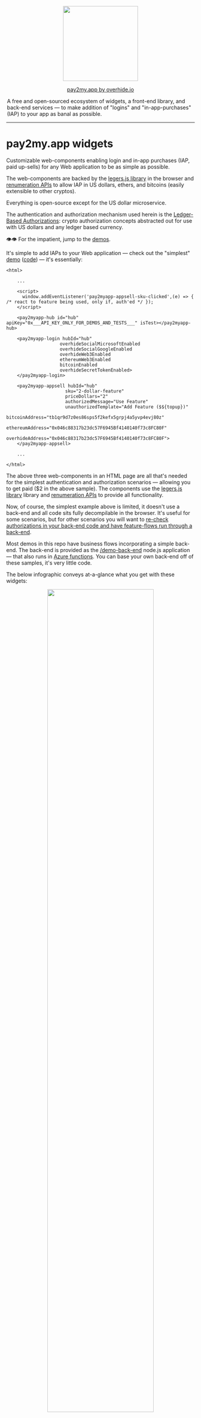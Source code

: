 

<p align="center"><a href="https://overhide.io"><img src="https://overhide.github.io/pay2my.app/assets/logo.png" width="200px"/></a></p>


<p align="center"><a href="https://overhide.io">pay2my.app by overhide.io</a></p><p style="width: 500px; margin: auto">A free and open-sourced ecosystem of widgets, a front-end library, and back-end services &mdash; to make addition of "logins" and "in-app-purchases" (IAP) to your app as banal as possible.</p>


<hr/>

# pay2my.app widgets

Customizable web-components enabling login and in-app purchases (IAP, paid up-sells) for any Web application to be as simple as possible.

The web-components are backed by the [legers.js library](https://www.npmjs.com/package/ledgers.js) in the browser and [renumeration APIs](https://overhide.io/2020/09/06/remuneration-api.html) to allow IAP in US dollars, ethers, and bitcoins (easily extensible to other cryptos).

Everything is open-source except for the US dollar microservice.

The authentication and authorization mechanism used herein is the [Ledger-Based Authorizations](https://overhide.io/2020/10/11/what.html): crypto authorization concepts abstracted out for use with US dollars and any ledger based currency.



👁👁  For the impatient, jump to the [demos](#demos).



It's simple to add IAPs to your Web application &mdash;  check out the "simplest" [demo](https://overhide.github.io/pay2my.app/demo-front-end/simplest.html) ([code](/demo-front-end/simplest.html))  &mdash; it's essentially:

```
<html>

    ...

    <script>
      window.addEventListener('pay2myapp-appsell-sku-clicked',(e) => { /* react to feature being used, only if, auth'ed */ });
    </script>

    <pay2myapp-hub id="hub" apiKey="0x___API_KEY_ONLY_FOR_DEMOS_AND_TESTS___" isTest></pay2myapp-hub>      

    <pay2myapp-login hubId="hub"
                    overhideSocialMicrosoftEnabled
                    overhideSocialGoogleEnabled
                    overhideWeb3Enabled
                    ethereumWeb3Enabled
                    bitcoinEnabled
                    overhideSecretTokenEnabled>
    </pay2myapp-login>

    <pay2myapp-appsell hubId="hub" 
                      sku="2-dollar-feature"
                      priceDollars="2"
                      authorizedMessage="Use Feature"
                      unauthorizedTemplate="Add Feature ($${topup})"
                      bitcoinAddress="tb1qr9d7z0es86sps5f2kefx5grpj4a5yvp4evj80z"
                      ethereumAddress="0x046c88317b23dc57F6945Bf4140140f73c8FC80F"
                      overhideAddress="0x046c88317b23dc57F6945Bf4140140f73c8FC80F">
    </pay2myapp-appsell>
    
    ...
    
</html>
```



The above three web-components in an HTML page are all that's needed for the simplest authentication and authorization scenarios &mdash; allowing you to get paid ($2 in the above sample).  The components use the [legers.js library](https://www.npmjs.com/package/ledgers.js) library and [renumeration APIs](https://overhide.io/2020/09/06/remuneration-api.html) to provide all functionality.

Now, of course, the simplest example above is limited, it doesn't use a back-end and all code sits fully decompilable in the browser.  It's useful for some scenarios, but for other scenarios you will want to [re-check authorizations in your back-end code and have feature-flows run through a back-end](https://overhide.io//2019/03/27/authorizations-and-exposed-source-code.html).

Most demos in this repo have business flows incorporating a simple back-end.  The back-end is provided as the [/demo-back-end](/demo-back-end) node.js application &mdash; that also runs in [Azure functions](https://azure.microsoft.com/en-us/services/functions/).  You can base your own back-end off of these samples, it's very little code.



The below infographic conveys at-a-glance what you get with these widgets:

<p align="center"><a href="https://overhide.github.io/pay2my.app/assets/widgets.svg" target="_blank"><img src="https://overhide.github.io/pay2my.app/assets/widgets.svg" width="75%"/></a></p>
The top-left shows a sample Web app with a nav-bar housing the [pay2myapp-status](#pay2myapp-status) component.  It also shows three purchase buttons.  Clicking any of these will open up the [pay2myapp-login](#pay2myapp-login-) component which serves as our "login widget".

When a user wants to authorize for a feature; different UI experiences will present themselves depending on whether the feature is free, the user wants to pay in dollars, or the user wants to pay using a wallet, e.g., above, see:

- anti-bot authentication
- purchase for dollars
- puchase with crypto wallet

A logged in user can check their previous payments in new browser tabs &mdash; UI experiences vary by currency/wallet.



> ## Framework Users -- React.js, Angular, Vue.js, ...
>
> These are standard Web components written using [FAST](https://www.fast.design/).
>
> They [can be incorporated into any framework](https://www.fast.design/docs/integrations/introduction).
>
> An example/demo of these components used in a React.js app is provided in its own repository: [pay2my.app React.js Demo app](https://github.com/overhide/pay2my.app-react-demo).



## Quick Start

To use these widgets in your Web app follow the steps below.

Don't just read these steps, follow along copying/looking-at the [demos](#demos).

The first three steps are gathering metadata necessary to setup how you, the developer, get paid.

The remainder of the steps are actual code changes in your Web application.



1. onboard onto the dollar-ledger to get your US-dollar-ledger address ([production](https://ledger.overhide.io/onboard) | [testnet](https://test.ledger.overhide.io/onboard))

   - optional, you don't need this if you just want to accept cryptos or don't want in-app purchases at all (just authentication)
  - but, keep in mind, it's too early to just accept cryptos &mdash; most people online won't have any just yet and it's prudent to give them the option to pay in dollars
   - you will create a new [Stripe](https://stripe.com) account or connect your existing [Stripe](https://stripe.com) account
   - you will provide the above address as the *overhideAddress* attribute in all your [pay2myapp-appsell](#pay2myapp-appsell) components (the feature buttons)

2. onboard onto Ethereum (optional, recommended)

   - use a wallet such as [MetaMask](https://metamask.io/) to generate your credentials
   - you will provide your Ethereum public address as the *ethereumAddress* attribute in all your [pay2myapp-appsell](#pay2myapp-appsell) components

3. onboard onto Bitcoin (optional)

   - use a wallet such as [Electrum](https://electrum.org/#home) to generate your credentials
   - you will provide your Bitcoin public address as the *bitcoinAddress* attribute in all your [pay2myapp-appsell](#pay2myapp-appsell) components

4. pull in the `pay2my.app.js` component into your app, see [CDN](#cdn).

5. add an [pay2myapp-hub](#pay2myapp-hub) component to your DOM or [initialize programatically](#setting-the-pay2myapp-hub-programatically)

   - assign an *id* attribute to the hub if other components will de-reference this hub via their *hubId* attribtues; otherwise, call the *setHub(..)* explicitly on each of those components from script
   - configure the *token* attribute or *apiKey* (see [Enabling with Token](#enabling-with-token))
   - specify the *isTest* attribute if this is a testnet application, otherwise leave it out

6. add an [pay2myapp-login](#pay2myapp-login) component to your DOM

   - configure the *id* of the [pay2myapp-hub](#pay2myapp-hub) element via the *hubId*, or call this elements's *setHub(..)* setter to set the hub element programatically
   - list all the desired authentication/authorization methods for this application, the various *overhide..Enabled* attributes in [pay2myapp-login](#pay2myapp-login)
     - *overhideSocialMicrosoftEnabled* if you want Microsoft social-login against the US dollar ledger &mdash; must onboard step [1] above and specify *overhideAddress* in your [pay2myapp-appsell](#pay2myapp-appsell) elements
     - *overhideSocialGoogleEnabled* if you want Google social-login against the US dollar ledger &mdash; must onboard step [1] above and specify *overhideAddress* in your [pay2myapp-appsell](#pay2myapp-appsell) elements
     - *overhideWeb3Enabled* if you want customers to manage their US dollar ledger credentials with their Ethereum wallet such as [MetaMask](https://metamask.io/)  &mdash; must onboard step [1] above and specify *overhideAddress* in your [pay2myapp-appsell](#pay2myapp-appsell) elements
     - *ethereumWeb3Enabled* if you want to allow payments in ethers for customers with their Ethereum wallet such as [MetaMask](https://metamask.io/)  &mdash; must onboard step [2] above and specify *ethereumAddress* in your [pay2myapp-appsell](#pay2myapp-appsell) elements
     - *bitcoinEnabled* if you want to allow payments in bitcoins for customers with their Bitcoin wallet such as [Electrum](https://electrum.org/#home)  &mdash; must onboard step [3] above and specify *bitcoinAddress* in your [pay2myapp-appsell](#pay2myapp-appsell) elements
     - *overhideSecretTokenEnabled* if you want user-managed secret-token access against the US dollar ledger &mdash; must onboard step [1] above and specify *overhideAddress* in your [pay2myapp-appsell](#pay2myapp-appsell) elements

7. add an [pay2myapp-appsell](#pay2myapp-appsell) component as an explicit "login" button (non-feature) to your DOM

   1. optional, as the feature buttons &mdash; when clicked &mdash;  will login your users if they're not yet logged in
   2. configure the *id* of the [pay2myapp-hub](#pay2myapp-hub) element via the *hubId*, or call this elements's *setHub(..)* setter to set the hub element programatically
   3. do not provide any [pay2myapp-appsell](#pay2myapp-appsell) attributesexcept for the *hubId* (above) and the *loginMessage*

8. add [pay2myapp-appsell](#pay2myapp-appsell) components to your DOM for each feature

   1. configure the *id* of the [pay2myapp-hub](#pay2myapp-hub) element via the *hubId*, or call this elements's *setHub(..)* setter to set the hub element programatically
   2. provide a unique *sku* attribute per button
   3. provide the desired *priceDollars* attribute, or 0 if setting up a for-free feature
   4. provide the *authorizedMessage* attribute to be displayed when user is already authorized and just needs to click on the feature to enable / use
   5. provide the *unauthorizedTemplate* attribute to be displayed when the user is not yet authorized to use the feature (insufficient funds, not auth'ed)
   6. provide the *overhideAddress* attribute if onboarded for US dollar payments in step [1] above
   7. provide the *ethereumAddress* attribute if onboarded for ethers payments in step [2] above
   8. provide the *bitcoinAddress* attribute if onboarded for bitcoin payments in step [3] above

## Demos

We have several component demo files in [/demo-front-end](/demo-front-end):

| **Demo Name**                                                | **Link**                                                     | **Code**                                                     | **Uses Back-End** | **Notes**                                                    |
| ------------------------------------------------------------ | ------------------------------------------------------------ | ------------------------------------------------------------ | ----------------- | ------------------------------------------------------------ |
| basic                                                        | [demo](https://overhide.github.io/pay2my.app/demo-front-end/basic.html) | [code](/demo-front-end/basic.html)                           | ✔                 | the basic demo &mdash; *pay2myapp-status* in the nav-bar, a login button, 3 feature buttons. |
| no back-end                                                  | [demo](https://overhide.github.io/pay2my.app/demo-front-end/no-back-end.html) | [code](/demo-front-end/no-back-end.html)                     | ✖                 | a no  [back-end](#back-end) demo, everything just in-browser &mdash; same as basic otherwise |
| custom buttons                                               | [demo](https://overhide.github.io/pay2my.app/demo-front-end/custom.html) | [code](/demo-front-end/custom.html)                          | ✔                 | same as basic demo but the login button has different colors and the feature buttons are ice cream desserts &mdash; see [slots](#slots-2) section of the [pay2myapp-appsell](#pay2myapp-appsell) component below |
| javascript-hub                                               | [demo](https://overhide.github.io/pay2my.app/demo-front-end/javascript-hub.html) | [code](/demo-front-end/javascript-hub.html)                  | ✔                 | same as basic demo but the *pay2myapp-hub* component is not in the DOM, it's wired in via script |
| simplest                                                     | [demo](https://overhide.github.io/pay2my.app/demo-front-end/simplest.html) | [code](/demo-front-end/simplest.html)                        | ✖                 | bare bones single button demo &mdash; the simplest demo, no [back-end](#back-end) |
| ![](./assets/react.png)<br /><br />[pay2my.app React.js Demo app](https://github.com/overhide/pay2my.app-react-demo) | [demo](https://github.com/overhide/pay2my.app-react-demo) | [code](https://github.com/overhide/pay2my.app-react-demo) | ✔                 | React.js version of these demos.                             |



Most demos show:

- a nav-bar at the top with an [pay2myapp-status](#pay2myapp-status) web-component flush to the right.
- a login button (which is just an [pay2myapp-appsell](#pay2myapp-appsell) component with a *loginMessage* attribute instead of a *sku*)
- 3 feature buttons ([pay2myapp-appsell](#pay2myapp-appsell) components):
  - free
  - $2 up-sell
  - $3 subscription for 30 minutes

Everything is optional except for the non-visible [pay2myapp-hub](#pay2myapp-hub)  web-component that can be wired via DOM or JavaScript (see the [javascript-hub demo](/demo-front-end/javascript-hub.html) for JS wiring).

You could just have a single up-sell / in-app purchase button, no status, no explicit login, and it will allow all the functionality (see "simplest"  [demo](https://overhide.github.io/pay2my.app/demo-front-end/simplest.html) ([code](/demo-front-end/simplest.html)).



The [/demo-front-end/no-back-end.html](/demo-front-end/no-back-end.html) shows the use of these widgets without any back-end &mdash; shows use of widgets with just an API key, the back-end setup can be ignored for this one.  This is OK for some projects, but is less bad-actor proof.  All other demos leverage a back-end.

##### Back-End

Most demos run their feature-flows via our  [/demo-back-end](/demo-back-end): when a user clicks a feature, the back-end is interrogated to complete the feature flow.  

Note that the back-end verifies authentication and authorization as per credentials provided and monies paid on a ledger of choice.

The back-end serves three purposes on behalf of our front-ends:

- retrieves [an overhide token](https://token.overhide.io/swagger.html) for use with *overhide* APIs &mdash; browser front-end code calls this to get the token and provide to the [pay2myapp-hub](#pay2myapp-hub)  component.
- retrieves the fees-schedule (not actually leveraged in demos for simplicity, but provided for completness)
  - usually you'll want a single source of truth for your feature fees schedule
- runs the feature-flow business logic on the back-end when corresponding feature button clicked in the front-end (`/RunFeature` endpoints)
  - has a bunch of mandatory `query` parameters to authenticate and authorize
  - feature will not run if bad authentication or insufficient funds on ledger for feature (as per parameters): will result in "Unauthorized by Ledger-Based AuthZ-" response.
  - the back-end calls [overhide APIs](https://overhide.io/2020/09/06/remuneration-api.html) to check authorizations, and requires the following pieces of information from  the front-end (the `/RunFeature` query parameters):
    - *sku* &mdash; the feature name / tag to derefernce fees schedule
    - *currency* &mdash; one of 'dollars', 'ethers', 'bitcoins'
    - *from* &mdash; ledger specific address of the customer (the 'from')
    - *message* &mdash; message signed to prove ownership of *address* (NOTE, this is base64 encoded)
    - *signature* &mdash; signature of *message* for *from*
    - *isTest* &mdash; whether testnet ledgers should be used for authorization

The endpoints for these are discussed in the [Local Development](#local-development) section below.



The [/demo-back-end](/demo-back-end) code runs both as stand-alone *node.js* as well as on  [Azure Functions](https://azure.microsoft.com/en-us/services/functions/) (instructions below in [Local Development](#local-development) section).  

All of the above demos &mdash; with the exception of the *no-back-end* and *simplest* demos &mdash; hit this back-end code as it is stood up at https://demo-back-end.azurewebsites.net/api on Azure; but, it's easy enough to stand-up locally and play around (again, see [Local Development](#local-development) below).

## Distributable

> **⚠ Why is it so big?** 
>
> We depend on [web3.js](https://github.com/ethereum/web3.js/) which has bloat issues:
>
> https://github.com/ChainSafe/web3.js/issues/1178
>
> As soon as that gets resolved, this distro will be smaller.

The *pay2my.app* 'dist' folder contains the distributable artifact.

You'll likely want to [import](https://developer.mozilla.org/en-US/docs/Web/JavaScript/Reference/Statements/import) the library in your script code.

Within your front-end projects; using *npm* simply:  `npm install pay2my.app --save-prod`.

#### Enabling with Token

APIs abstracted by *pay2my.app* require a bearer-token.  The `token` is passed in to the `<pay2myapp-hub token="..">` component (see the [pay2myapp-hub](#pay2myapp-hub) component section for details).

The component either takes a `token=".."` retrieved from a back-end (optional) or an `apiKey=".."` provided statically &mdash; less bad-actor proof, but OK for some projects.

Retrieve an API key from https://token.overhide.io/register.

After that, a token can be retrieved with a `GET /token` call (see https://token.overhide.io/swagger.html).

All demos below show one or the other.

## CDN

You can include *pay2my.app* via CDN:

* `https://cdn.jsdelivr.net/npm/pay2my.app@1.3.4/dist/pay2my.app.js`

You can see all the [/demo-front-end/*.html](/demo-front-end) demos load it this way:

```
<script src="https://cdn.jsdelivr.net/npm/pay2my.app@1.3.4/dist/pay2my.app.js"></script>
```

In our demos we specifically load the latest version, e.g. version *1.3.4*: `https://cdn.jsdelivr.net/npm/pay2my.app@1.3.4/dist/pay2my.app.js`

The widgets can then be used in your DOM and via your framework JavaScript.



In [npm](https://www.npmjs.com/) based app projects, include the components and TypeScript definitions with your `package.json`:

```
"dependencies": {
  ..
  "pay2my.app": "1.3.4",
  ..
}
```



## Widget Reference

Below is a reference of the four web-components provided, their attributes, properties, events, and override [slots](https://developer.mozilla.org/en-US/docs/Web/HTML/Element/slot) for customizing.

### `<pay2myapp-hub ..>`

The *pay2myapp-hub* comopnent is the main glue component of the whole subsystem.  

There can be only one *pay2myapp-hub* shared by all the other components.

Each other component must be provided with an *pay2myapp-hub* either via the DOM or programatically.

##### Setting the *pay2myapp-hub* via DOM

Simply set an ID on the *pay2myapp-hub* component and pass it into the other components as the `hubId` attribute:

```
<pay2myapp-hub id="demo-hub" ...></pay2myapp-hub> 

<pay2myapp-appsell 
  hubId="demo-hub" 
  ...
</pay2myapp-appsell>
```

With this setup, if we're providing our API key right in the client code, just set the *apiKey* attribute on the *pay2myapp-hub* element (a la [no-back-end](/demo-front-end/no-back-end.html) and [simplest](/demo-front-end/simplest.html) demos).

Otherwise, provide the *pay2myapp-hub* element with a token as per all the other demos, repeated below:

```
<script>
  // Set the token from back-end
  window.onload = (event) => {
  fetch(`${BACKEND_CONNECTION_STRING}/GetToken`)
    .then(async (response) => {
      if (response.ok) {
        const hub = document.querySelector('#demo-hub');
        hub.setAttribute('token', await response.text());
      } else {
        console.error(`error talking to back-end &mdash; ${response.status} &mdash; ${response.statusText}`);
      }
    }).catch(e => console.error(`error talking to back-end &mdash; ${e}`));
  };
</script>
```

- the wiring above is in response to retrieving [a valid token](#enabling-with-token) from the back-end &mdash; the `fetch`
- we set the *token* on the hub using `setAttribute('token',..)`
- the `BACKEND_CONNECTION_STRING` points at our back-end server (see [Target a Back-End](#target-a-back-end) section)

##### Setting the *pay2myapp-hub* Programatically

Get an instance of the *pay2myapp-hub* component by instantiating in JavaScript (`document.createElement('pay2myapp-hub')`) or grabbing from the *document* (`document.querySelector(..)`).

Provide it into each component using the `setHub(..)` setter via ES6 / TypeScript class.

Take a look at the [javascript-hub demo code](/demo-front-end/javascript-hub.html) ([demo](https://overhide.github.io/pay2my.app/demo-front-end/javascript-hub.html)).

Here, the components wired into the DOM do not have a `hubId=..` attribute specified.  There is no `<pay2myapp-hub id=..>` component in the template.  Everything is done in the `window.onload`:

```
<script>
  // Set the token from back-end
  window.onload = (event) => {
  fetch(`${BACKEND_CONNECTION_STRING}/GetToken`)
    .then(async (response) => {
      if (response.ok) {            
        const hub = document.createElement('pay2myapp-hub'); 
        hub.setAttribute('token', await response.text());
        hub.setAttribute('isTest', true);
        hub.init();
        document.querySelector('pay2myapp-login').setHub(hub);
        document.querySelector('pay2myapp-status').setHub(hub);
        document.querySelectorAll('pay2myapp-appsell').forEach(e => e.setHub(hub));
      } else {
        console.error(`error talking to back-end -- ${response.status} &mdash; ${response.statusText}`);
      }
    }).catch(e => console.error(`error talking to back-end -- ${e}`));
  };
</script>
```

- the wiring above is in response to retrieving [a valid token](#enabling-with-token) from the back-end &mdash; the `fetch`
- we set the *token* on the hub using `setAttribute('token',..)`
- the `BACKEND_CONNECTION_STRING` points at our back-end server (see [Target a Back-End](#target-a-back-end) section)
- we optionally set the *isTest* attribute
- since we're not wiring the *pay2myapp-hub* component into the DOM, we explicitly call `hub.init()`
- the remaining `document.querySelector..` calls find all the other pay2my.app web-components to set the newly initialized hub against them via their `setHub(..)` method

##### 

##### Attributes

*isTest*

- set on element to indicate that all transactions/checks should be done against testnets
- leave out if production / live environment

*apiKey*

- set on element if not providing a token but providing the *apiKey*
- we do this in the [no-back-end](/demo-front-end/no-back-end.html) and [simplest](/demo-front-end/simplest.html) demos only &mdash; demos where we do not leverage a back-end
- this allows anyone to see your *apiKey*; in the future we might throttle/black-list basedon *apiKey* (we don't as of yet)

*token*

- set on element to provide a token retrieved via your own back-end
- most demos do this, see code exaple in [section](#setting-the-pay2myapp-hub-via-dom) above
- it's preferred&mdash; but not strictly necessary &mdash; to have this indirection in case we start throttling by *apiKey* in the future: this way your *apiKey* is not shared

##### Properties / Methods

See *IPay2MyAppHub* in [/src/components/hub/definitions.ts](/src/components/hub/definitions.ts).

##### Slots

N/A &mdash; this is an invisible element and not customizable via slots.

##### Events

*pay2myapp-hub-sku-authentication-changed*

- see *IPay2MyAppSkuAuthenticationChangedEvent* in [/src/components/hub/definitions.ts](/src/components/hub/definitions.ts)

```
export interface IPay2MyAppSkuAuthenticationChangedEvent {
  imparter: Imparter,
  isAuthenticated: boolean;
}
```

- indicated a change in authentication status
- imparter indicates which authenticated, or `Unknown` if not authenticated (`isAuthenticated === false`)
- `isAuthenticated === false` event only sent on logout
- `isAuthenticated === true` events sent on successful login

*pay2myapp-hub-sku-authorization-changed*

- see *IPay2MyAppSkuAuthorizationChangedEvent* in [/src/components/hub/definitions.ts](/src/components/hub/definitions.ts)

```
export interface IPay2MyAppSkuAuthorizationChangedEvent {
  sku: string,
  isAuthorized: boolean;
}
```

- indicated a change in authorization status
- `isAuthorized === false` events may not be sent

*pay2myapp-hub-pending-transaction*

- see *IPay2MyAppPendingTransactionEvent* in [/src/components/hub/definitions.ts](/src/components/hub/definitions.ts)

```
export interface IPay2MyAppPendingTransactionEvent {
  isPending: boolean;
  currency: string | null;
}
```

- fired when we have a pending transaction. We're waiting for a transaction to finish. 
- this should be useful for spinners on custom pay2myapp-appsell components.
- see use in [demos](#demos) when showing the [VISA instructional helper](/dem=o-front-end/assets/visa.png)

```
// This event fires whenever we're asked to topup funds.
// We're using it here to show the VISA instructional helper image.
window.addEventListener('pay2myapp-hub-pending-transaction',(e) => { 
  console.log(`pending-transaction :: ${JSON.stringify(e.detail, null, 2)}`);
  if (e.detail.currency == 'dollars') {
    document.querySelector("#visa").style.opacity = e.detail.isPending ? "1" : "0";
  }
}, false);
```



### `<pay2myapp-login ..>`

The login widget.

The login providers you want to make available to your users can be customized here.

This component must be in your DOM, the other components such as [pay2myapp-appsell](#pay2myapp-appsell) and [pay2myapp-status](#pay2myapp-status) will trigger this component to raise a modal showing login providers &mdash; when necessary.

All login providers configured here should have corresponding addresses configured on all your [pay2myapp-appsell](#pay2myapp-appsell) buttons.

##### Attributes

*hubId*

- connect to the one and only hub shared among all components in this eco-system
- this is the actual element ID of the [pay2myapp-hub](#pay2myapp-hub) in the document model
- if the [pay2myapp-hub](#pay2myapp-hub) is not in the DOM or doesn't have an ID, you'll need to use the `setHub(..)` method (see [setting the hub programatically](#setting-the-pay2myapp-hub-programatically)).

*overhideSocialMicrosoftEnabled*

- if set on the element, enables US dollar ledger login / IAPs via Microsoft account social-login

![](/assets/overhideSocialMicrosoftEnabled.png)

- requires that your [pay2myapp-appsell](#pay2myapp-appsell) components specify your *overhideAddress* attribute (you're onboarded onto the pay2myapp-ledger)

*overhideSocialGoogleEnabled*

- if set on the element, enables US dollar ledger login / IAPs via Google account social-login

![](/assets/overhideSocialGoogleEnabled.png)

- requires that your [pay2myapp-appsell](#pay2myapp-appsell) components specify your *overhideAddress* attribute (you're onboarded onto the pay2myapp-ledger)

*ethereumWeb3Enabled*

- if set on the element, enables Ethereum ledger login / IAPs via ethereum wallet such as [MetaMask](https://metamask.io/)

![](/assets/ethereumWeb3Enabled.png)

- requires that your [pay2myapp-appsell](#pay2myapp-appsell) components specify your *ethereumAddress* attribute (you're onboarded onto the pay2myapp-ledger)

*bitcoinEnabled*

- if set on the element, enables Bitcoin ledger login / IAPs via bitcoin signing

![](/assets/bitcoinEnabled.png)

- requires that your [pay2myapp-appsell](#pay2myapp-appsell) components specify your *bitcoinAddress* attribute (you're onboarded onto Bitcoin)

*overhideSecretTokenEnabled*

- if set on the element, enables US dollar ledger login / IAPs via secret token

![](/assets/overhideSecretTokenEnabled.png)

- requires that your [pay2myapp-appsell](#pay2myapp-appsell) components specify your *overhideAddress* attribute (you're onboarded onto the pay2myapp-ledger)

##### Properties / Methods

See *IPay2MyAppLogin* in [/src/components/hub/definitions.ts](/src/components/hub/definitions.ts).

##### Slots

*closeButton*

- the slot representing the little close button on the login modal
- can be hidden or re-styled

![](/assets/closeButton.png)

*header*

- allows creating a header at the top of the login modal &mdash; no header by default
- see custom buttons [demo](https://overhide.github.io/pay2my.app/demo-front-end/custom.html) ([code](/demo-front-end/custom.html)) for example, e.g.

```
  <pay2myapp-login ..>
	<div slot="header" class="header-envelope">
	  <img src="./assets/logo.png" class="header-logo">
	  <div class="headers">
		<div class="header">Custom Login</div>
		<div>(logo + no <em>Google</em> or <em>bitcoin</em>)</div>
	  </div>
	</div>
  </pay2myapp-login>
```

![](/assets/header.png)

##### Events

*pay2myapp-login-open*

- emited on modal open

*pay2myapp-login-close*

- emited on modal close

### `<pay2myapp-appsell ..>`

The main buttons that enable authorized features in your application.

Clicking on a feature button when not logged in causes login unless the *inhibitLogin* attribute is specified.

Clicking on a feature that isn't authorized triggers the authorization flow (in-app purchase).

Clicking on a feature that's authorized raises the *pay2myapp-appsell-sku-clicked* event in response to which the feature-flow can continue to your back-end and be re-verified (for authorizations).

These widgets are fully customizable through [slots](https://developer.mozilla.org/en-US/docs/Web/HTML/Element/slot).

##### Attributes

*hubId*

- connect to the one and only hub shared among all components in this eco-system
- this is the actual element ID of the [pay2myapp-hub](#pay2myapp-hub) in the document model
- if the [pay2myapp-hub](#pay2myapp-hub) is not in the DOM or doesn't have an ID, you'll need to use the `setHub(..)` method (see [setting the hub programatically](#setting-the-pay2myapp-hub-programatically)).

*orientation*

- the customization slots in this element are by default in a vertical orientation, top-to-bottom
- set this to 'horizontal' if the slots are to be oriented left-to-right

*sku*

- a unique name for the feature being authorized using this button

*priceDollars*

- US dollars and cents as the cost of this feature
- the amount is always specified in US dollars, the system converts to necessary ethers or bitcoins

*loginMessage* 

- if this button is supposed to be an overall login button and never be used for a feature, specify this message
- if this message is specified, do not specify any other attributes other than the *hubId*
- this message is shown in the *authorized-button* and *unauthorized-button* slots

*alwaysLogin*

- if this button should always show the login modal when clicked
- set to true when no means to logout is provided &mdash; enables user to always choose authorization method
- likely shouldn't be set if a button with *loginMessage* is provided or an [pay2myapp-status](#pay2myapp-status) component is used in the page &mdash; as those buttons allow re-login
- useful for donation buttons when they're the sole button on the page

*authorizedMessage*

- the button label to show in the *authorized-button* slot when this feature is authorized

*unauthorizedTemplate*

- the button label to show in the *unauthorized-button* slot when this feature is not yet authorized
- the `${topup}` placeholder can be used in the template to show the outstanding amount of US dollars &mdash; how much the user need to pay to authorize

*inhibitLogin*

- if provided on the element, do not allow the user to login using this button when clicked, and the user is not yet logged in
- this is useful if you do not want users to login using the feature buttons, only an explicit *pay2myapp-appsell* button with a *loginMessage* attribute set

*bitcoinAddress*

- the bitcoin address into which paid bitcoins are deposited &mdash; and which is checked for sufficient monies paid to authorize
- ⚠ do not have too many distinct bitcoin addresses in your rendered route / page
  - usually it's recommended you have one per rendered route (e.g. hitting F5 will cause a single request)
  - all addresses are checked for topups and the APIs are rate-limited per IP
  - your users will start getting [429 - Too Many Requests](https://developer.mozilla.org/en-US/docs/Web/HTTP/Status/429) if too many addresses are provided and they're all checked on refresh

*ethereumAddress*

- the ethereum address into which paid ethers are deposited &mdash; and which is checked for sufficient monies paid to authorize
- ⚠ do not have too many distinct ethereum addresses in your rendered route / page
  - usually it's recommended you have one per rendered route (e.g. hitting F5 will cause a single request)
  - all addresses are checked for topups and the APIs are rate-limited per IP
  - your users will start getting [429 - Too Many Requests](https://developer.mozilla.org/en-US/docs/Web/HTTP/Status/429) if too many addresses are provided and they're all checked on refresh

*overhideAddress*

- the US dollars ledger address which shows receipts for deposited payments &mdash; and which is checked for sufficient monies paid to authorize
- ⚠ do not have too many distinct overhide addresses in your rendered route / page
  - usually it's recommended you have one per rendered route (e.g. hitting F5 will cause a single request)
  - all addresses are checked for topups and the APIs are rate-limited per IP
  - your users will start getting [429 - Too Many Requests](https://developer.mozilla.org/en-US/docs/Web/HTTP/Status/429) if too many addresses are provided and they're all checked on refresh

*withinMinutes*

- specifies the number of minutes the feature should be authorized once sufficient *priceDollars* is paid
- this is useful for subscription features
- in our demos we usually have one button that expires after 30 minutes
- leave out for indefinite &mdash; default

See *IPay2MyAppAppsell* in [/src/components/hub/definitions.ts](/src/components/hub/definitions.ts).

##### Slots

These elements have three slots for authorized  versions of each button and three slots for unauthorized versions of each button.

The authorized versions are shown when sufficient monies have been paid to authorize the feature.

The authorized slots are:

- *authorized-header*
- *authorized-button*
- *authorized-footer*

The unauthorized slots are:

- *unauthorized-header*
- *unauthorized-button*
- *unauthorized-footer*

By default nothing is rendered in the *-header* or the *-footer* slots, all rendering is done in the *-button* slot.  E.g. the various messages from the attributes are rendered in the *authorized-button* or *unauthorized-button*.

The content of the *authorized-button* and *unauthorized-button* slots are overwritten by the *loginMessage*, *authorizedMessage* and *unauthorizedTemplate* attributes.  These slots are only useful for styling the messages.  To modify the look and feel beyond that, use the *-header* and *-footer* slots.

See the [custom buttons demo](https://overhide.github.io/pay2my.app/demo-front-end/custom.html) ([code](/demo-front-end/custom.html)) for examples.

##### Events

*pay2myapp-appsell-sku-clicked*

- see *IPay2MyAppSkuClickedEvent* in [/src/components/hub/definitions.ts](/src/components/hub/definitions.ts)

```
 export interface IPay2MyAppSkuClickedEvent {
  sku: string,
  message: string,
  signature: string,
  from: string,
  to: string,
  currency: Currency,
  isTest: boolean,
  asOf: string
}
```

- the event fired by an pay2myapp-appsell component when an appsell SKU deemed authorized by overhide is clicked by the user
- usually safest to route state-changes in response to this event via a back-end &mdash; and let the back-end re-validate authorizations
- all necessary information to validate is provided in this event
- ⚠ passing the `asOf` timestamp to your back-end &mdash; and having your back-end pass this value to [overhide APIs](https://overhide.io/2020/09/06/remuneration-api.html) when checking authorizations &mdash; is an important optimization. Since the *overhide* services already recently checked these transactions as part of this front-end work; the `asOf` timestamp ensures we re-load these resutls from cache and do not get rate-limited in the back-end.
- example:

```
    <script>
      window.addEventListener('pay2myapp-appsell-sku-clicked',(e) => { /* react to feature being used, only if, auth'ed */ });
    </script>
```

*pay2myapp-appsell-topup-outstanding*

- see *IPay2MyAppSkuTopupOutstandingEvent* in [/src/components/hub/definitions.ts](/src/components/hub/definitions.ts)

```
export interface IPay2MyAppSkuTopupOutstandingEvent {
  sku: string,
  topup: number
}
```

- an event fired by an pay2myapp-appsell component when there was an authorization attempt but insufficient funds to authorize
- this even contains the outstanind topup funds required: in US dollars

### `<pay2myapp-status ..>`

A very simple widget usually provided in the nav-bar of an application.

Shows the currently logged in address and against which login provider (icon).

Allows manually refreshing payments and a logout button.

When logged in, clicking the address shows a transaction history.

When logged out, clicking the "sign-in" text triggers login.

##### Attributes

*hubId*

- connect to the one and only hub shared among all components in this eco-system
- this is the actual element ID of the [pay2myapp-hub](#pay2myapp-hub) in the document model
- if the [pay2myapp-hub](#pay2myapp-hub) is not in the DOM or doesn't have an ID, you'll need to use the `setHub(..)` method (see [setting the hub programatically](#setting-the-pay2myapp-hub-programatically)).

##### Properties / Methods

See *IPay2MyAppStatus* in [/src/components/hub/definitions.ts](/src/components/hub/definitions.ts).

##### Slots

N/A

##### Events

N/A

### Local Development

#### Target a Back-End

As mentioned in the [Demos](#demos) section, we have several component demo files in [/demo-front-end](/demo-front-end).

Each HTML file has a script constant `BACKEND_CONNECTION_STRING` which points at one of the back-end instances, either:

- https://demo-back-end.azurewebsites.net/api (default)
- http://localhost:8100 (local node.js server)
- http://localhost:7071/api (local AZ function server)

Modify this constant as needed.

#### Run a Demo Back-End

> ⚠ The [/demo-front-end/no-back-end.html](/demo-front-end/no-back-end.html) doesn't use a back-end &mdash; shows use of widgets without a back-end, the back-end setup can be ignored for this one.

The [./demo-back-end](./demo-back-end) folder has all the code for a minimal back-end, whether it runs using node.js locally on your development machine or as an [Azure Function](https://azure.microsoft.com/en-us/services/functions/) (how these demos are hosted).

To start running the back-end on your local development machine:

1. prerequesites:
   - node.js
1. open a console to the [./demo-back-end](./demo-back-end) subfolder of this repo
1. `npm install`
1. `npm run dev`

The backend is now running.

You can try hitting it with:

- http://localhost:8100/GetSchedule -- this is the demo's fees schedule.
- http://localhost:8100/GetToken -- provides the [overhide token](https://token.overhide.io/swagger.html) for use with `<pay2myapp-hub ..>` component.
- There is also the main `http://localhost:8100/RunFeature` endpoint is used by the demo front-ends (see [/demo-front-end/index.js](/demo-front-end/index.js)).

Alternativelly, if you want to leverage the [Azure Function](https://azure.microsoft.com/en-us/services/functions/) core tooling:

1. prerequesites:
   - node.js
   - Azure Functions core tools:  `npm install -g azure-functions-core-tools@3 --unsafe-perm true`
1. open a console to the [./demo-back-end](./demo-back-end) subfolder of this repo
1. `npm install`
1. `func start`

The you can try hitting the local AZ functions with:

- http://localhost:7071/api/GetSchedule -- this is the demo's fees schedule.
- http://localhost:7071/api/GetToken -- provides the [overhide token](https://token.overhide.io/swagger.html) for use with `<pay2myapp-hub ..>` component.
- There is also the main `http://localhost:7071/api/RunFeature` endpoint is used by the demo front-ends (see [/demo-front-end/index.js](/demo-front-end/index.js)).


> ASIDE: deploying to [Azure Functions](https://azure.microsoft.com/en-us/services/functions/): 
>
> if you followed the latter, you can deploy to Azure using:
>
> ```
> az login
> func azure functionapp publish <function name>
> ```
>
> Then you can hit the functions in Azure, for example, for this demo's name of `demo-back-end` we have:  
>
> - https://demo-back-end.azurewebsites.net/api/getschedule -- this is the demo's fees schedule.
> - https://demo-back-end.azurewebsites.net/api/gettoken -- provides the [overhide token](https://token.overhide.io/swagger.html) for use with `<pay2myapp-hub ..>` component.
> - There is also the main `https://demo-back-end.azurewebsites.net/api/RunFeature` endpoint is used by the demo front-ends (see [/demo-front-end/index.js](/demo-front-end/index.js)).


